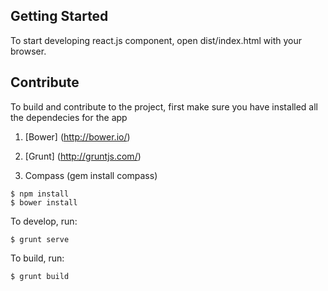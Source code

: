 ## Getting Started

To start developing react.js component, open dist/index.html with your browser.

## Contribute

To build and contribute to the project, first make sure you have installed all the dependecies for the app

1. [Bower] (http://bower.io/)

2. [Grunt] (http://gruntjs.com/)

3. Compass (gem install compass)

```
$ npm install
$ bower install
```

To develop, run:

```
$ grunt serve
```

To build, run:

```
$ grunt build
```
